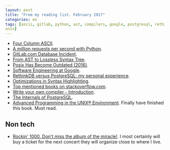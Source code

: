 ```yaml
---
layout: post
title: "From my reading list. February 2017"
categories: en
tags: [ascii, gitlab, python, ast, compilers, google, postgresql, rethinkdb,
unix]
---
```


- [Four Column
  ASCII](https://garbagecollected.org/2017/01/31/four-column-ascii/).
- [A million requests per second with Python](https://medium.freecodecamp.com/million-requests-per-second-with-python-95c137af319#.3xj69kqx0).
- [GitLab.com Database Incident](https://about.gitlab.com/2017/02/01/gitlab-dot-com-database-incident/).
- [From AST to Lossless Syntax Tree](http://www.oilshell.org/blog/2017/02/11.html).
- [Posix Has Become Outdated (2016)](https://news.ycombinator.com/item?id=13621623). 
- [Software Engineering at Google](https://news.ycombinator.com/item?id=13619378).
- [RethinkDB versus PostgreSQL: my personal experience](http://blog.sagemath.com/2017/02/09/rethinkdb-vs-postgres.html).
- [Optimizations in Syntax Highlighting](https://code.visualstudio.com/blogs/2017/02/08/syntax-highlighting-optimizations).
- [Top mentioned books on stackoverflow.com](http://www.dev-books.com).
- [Write your own compiler - Introduction](http://blog.klipse.tech/javascript/2017/02/08/tiny-compiler-intro.html).
- [The Internals of PostgreSQL](http://www.interdb.jp/pg/index.html).
- [Advanced Programming in the UNIX® Environment](http://www.apuebook.com). Finally have finished this book. Must read.

## Non tech

- [Rockin' 1000. Don't miss the album of the miracle!](http://www.rockin1000.com/en/#). I most certainly will buy a ticket for the next concert they will organize close to where I live.
